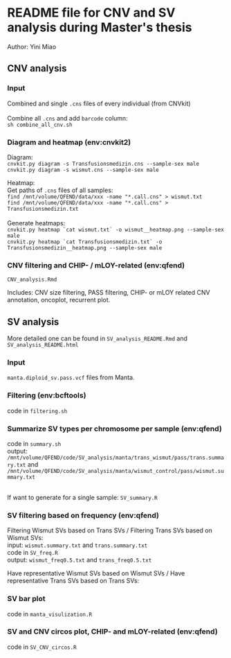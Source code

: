 # README file for CNV and SV analysis during Master's thesis
Author: Yini Miao

## CNV analysis
### Input
Combined and single ```.cns``` files of every individual (from CNVkit)<br />
<br />
Combine all ```.cns``` and add ```barcode``` column:<br />
```sh combine_all_cnv.sh```

### Diagram and heatmap (env:cnvkit2)
Diagram:<br />
```cnvkit.py diagram -s Transfusionsmedizin.cns --sample-sex male```<br />
```cnvkit.py diagram -s wismut.cns --sample-sex male```<br />

Heatmap:<br />
Get paths of ```.cns``` files of all samples: <br />
```find /mnt/volume/QFEND/data/xxx -name "*.call.cns" > wismut.txt``` <br />
```find /mnt/volume/QFEND/data/xxx -name "*.call.cns" > Transfusionsmedizin.txt```<br />
<br />
Generate heatmaps:<br />
```cnvkit.py heatmap `cat wismut.txt` -o wismut__heatmap.png --sample-sex male```<br />
```cnvkit.py heatmap `cat Transfusionsmedizin.txt` -o Transfusionsmedizin__heatmap.png --sample-sex male```<br />

### CNV filtering and CHIP- / mLOY-related (env:qfend)
```CNV_analysis.Rmd```<br />

Includes: CNV size filtering, PASS filtering, CHIP- or mLOY related CNV annotation, oncoplot, recurrent plot.

## SV analysis
More detailed one can be found in ```SV_analysis_README.Rmd``` and ```SV_analysis_README.html```
### Input
```manta.diploid_sv.pass.vcf``` files from Manta.<br />
### Filtering (env:bcftools)
code in ```filtering.sh```
### Summarize SV types per chromosome per sample (env:qfend)
code in ```summary.sh```<br />
output: ```/mnt/volume/QFEND/code/SV_analysis/manta/trans_wismut/pass/trans.summary.txt``` and ```/mnt/volume/QFEND/code/SV_analysis/manta/wismut_control/pass/wismut.summary.txt```<br />

<br />If want to generate for a single sample: ```SV_summary.R```
### SV filtering based on frequency (env:qfend)
Filtering Wismut SVs based on Trans SVs / Filtering Trans SVs based on Wismut SVs:<br />
input: ```wismut.summary.txt``` and ```trans.summary.txt``` <br />
code in ```SV_freq.R```<br />
output: ```wismut_freq0.5.txt``` and ```trans_freq0.5.txt```<br />

Have representative Wismut SVs based on Wismut SVs / Have representative Trans SVs based on Trans SVs:<br />


### SV bar plot
code in ```manta_visulization.R```

### SV and CNV circos plot, CHIP- and mLOY-related (env:qfend)
code in ```SV_CNV_circos.R```
